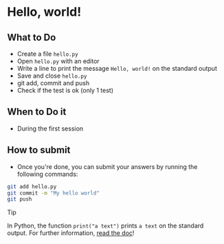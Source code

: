 # Hello, world!

## What to Do

 - Create a file `hello.py`
 - Open `hello.py` with an editor
 - Write a line to print the message `Hello, world!` on the standard output
 - Save and close `hello.py`
 - git add, commit and push
 - Check if the test is ok (only 1 test)

## When to Do it

 - During the first session


## How to submit
- Once you're done, you can submit your answers by running the following commands:
```bash
git add hello.py
git commit -m "My hello world"
git push
```
> [!TIP]
> In Python, the function `print("a text")` prints `a text` on the standard output.
> For further information, [read the doc](https://docs.python.org/3/library/functions.html#print)!
